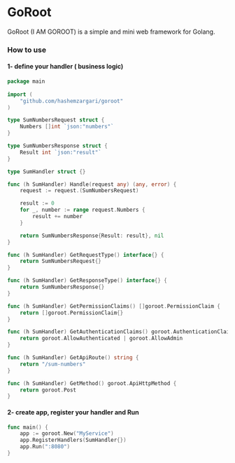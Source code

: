 # GoRoot

GoRoot (I AM GOROOT) is a simple and mini web framework for Golang.

### How to use

#### 1- define your handler ( business logic)

```go
package main
   
import (
    "github.com/hashemzargari/goroot"
)

type SumNumbersRequest struct {
	Numbers []int `json:"numbers"`
}

type SumNumbersResponse struct {
	Result int `json:"result"`
}

type SumHandler struct {}

func (h SumHandler) Handle(request any) (any, error) {
	request := request.(SumNumbersRequest)

	result := 0
	for _, number := range request.Numbers {
		result += number
	}

	return SumNumbersResponse{Result: result}, nil
}

func (h SumHandler) GetRequestType() interface{} {
	return SumNumbersRequest{}
}

func (h SumHandler) GetResponseType() interface{} {
	return SumNumbersResponse{}
}

func (h SumHandler) GetPermissionClaims() []goroot.PermissionClaim {
	return []goroot.PermissionClaim{}
}

func (h SumHandler) GetAuthenticationClaims() goroot.AuthenticationClaim {
	return goroot.AllowAuthenticated | goroot.AllowAdmin
}

func (h SumHandler) GetApiRoute() string {
	return "/sum-numbers"
}

func (h SumHandler) GetMethod() goroot.ApiHttpMethod {
	return goroot.Post
}

```

#### 2- create app, register your handler and Run

```go
func main() {
    app := goroot.New("MyService")
    app.RegisterHandlers(SumHandler{})
    app.Run(":8080")
}
```


